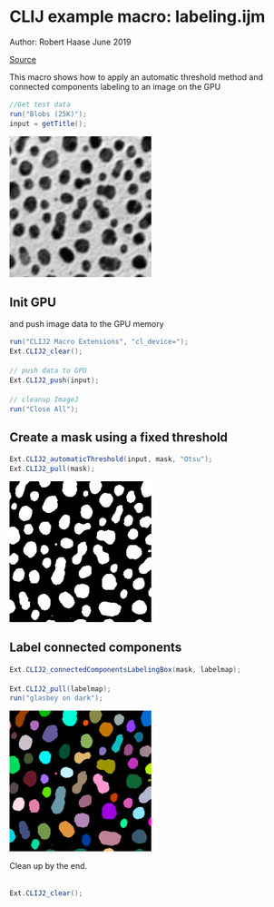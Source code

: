 

# CLIJ example macro: labeling.ijm

Author: Robert Haase
June 2019

[Source](https://github.com/clij/clij2-docs/tree/master/src/main/macro/labeling.ijm)

This macro shows how to apply an automatic 
threshold method and connected components labeling
to an image on the GPU




```java
//Get test data
run("Blobs (25K)");
input = getTitle();


```
<a href="image_1587652528521.png"><img src="image_1587652528521.png" width="250" alt="blobs.gif"/></a>

## Init GPU
 and push image data to the GPU memory

```java
run("CLIJ2 Macro Extensions", "cl_device=");
Ext.CLIJ2_clear();

// push data to GPU
Ext.CLIJ2_push(input);

// cleanup ImageJ
run("Close All");

```

## Create a mask using a fixed threshold

```java
Ext.CLIJ2_automaticThreshold(input, mask, "Otsu");
Ext.CLIJ2_pull(mask);

```
<a href="image_1587652528671.png"><img src="image_1587652528671.png" width="250" alt="CLIJ2_automaticThreshold_result204"/></a>

## Label connected components

```java
Ext.CLIJ2_connectedComponentsLabelingBox(mask, labelmap);

Ext.CLIJ2_pull(labelmap);
run("glasbey on dark");


```
<a href="image_1587652528795.png"><img src="image_1587652528795.png" width="250" alt="CLIJ2_connectedComponentsLabelingBox_result205"/></a>

Clean up by the end.

```java

Ext.CLIJ2_clear();



```



```
```
